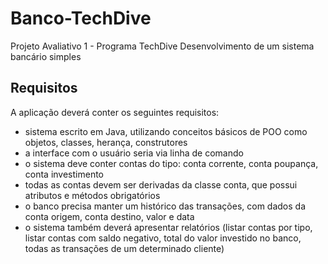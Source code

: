 # Banco-TechDive
Projeto Avaliativo 1 - Programa TechDive
Desenvolvimento de um sistema bancário simples

## Requisitos

A aplicação deverá conter os seguintes requisitos:
- sistema escrito em Java, utilizando conceitos básicos de POO como objetos, classes, herança, construtores
- a interface com o usuário seria via linha de comando
- o sistema deve conter contas do tipo: conta corrente, conta poupança, conta investimento
- todas as contas devem ser derivadas da classe conta, que possui atributos e métodos obrigatórios
- o banco precisa manter um histórico das transações, com dados da conta origem, conta destino, valor e data
- o sistema também deverá apresentar relatórios (listar contas por tipo, listar contas com saldo negativo, total do valor investido no banco, todas as transações de um determinado cliente)


   